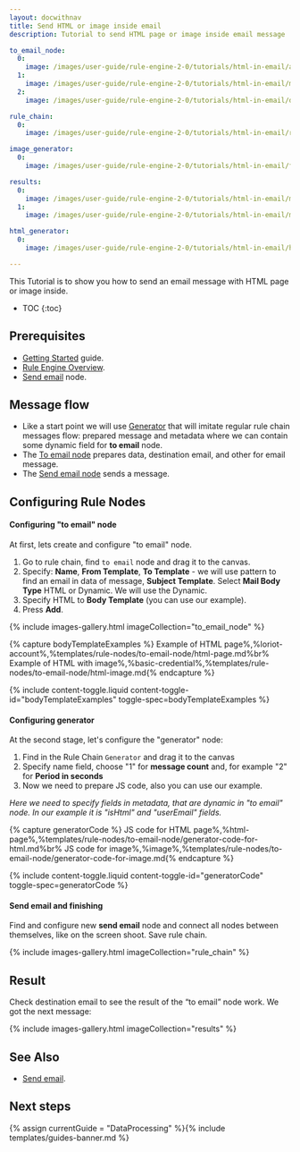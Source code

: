 ```yaml
---
layout: docwithnav
title: Send HTML or image inside email
description: Tutorial to send HTML page or image inside email message

to_email_node:
  0:
    image: /images/user-guide/rule-engine-2-0/tutorials/html-in-email/add_rule_node_to_email.png
  1:
    image: /images/user-guide/rule-engine-2-0/tutorials/html-in-email/mail_body_type.png
  2:
    image: /images/user-guide/rule-engine-2-0/tutorials/html-in-email/dynamic_body_template.png

rule_chain:
  0:
    image: /images/user-guide/rule-engine-2-0/tutorials/html-in-email/rule_chain.png

image_generator:
  0:
    image: /images/user-guide/rule-engine-2-0/tutorials/html-in-email/function_generate_image_to_email.png

results:
  0:
    image: /images/user-guide/rule-engine-2-0/tutorials/html-in-email/message_from_tb_html.png
  1:
    image: /images/user-guide/rule-engine-2-0/tutorials/html-in-email/message_from_tb_image.png

html_generator:
  0:
    image: /images/user-guide/rule-engine-2-0/tutorials/html-in-email/html_to_email_generator.png

---
```


This Tutorial is to show you how to send an email message with HTML page or image inside.

* TOC
{:toc}

## Prerequisites

* [Getting Started](/docs/getting-started-guides/helloworld/) guide.
* [Rule Engine Overview](/docs/user-guide/rule-engine-2-0/overview/).
* [Send email](/docs/user-guide/rule-engine-2-0/external-nodes/#send-email-node) node.


## Message flow
- Like a start point we will use [Generator](/docs/user-guide/rule-engine-2-0/action-nodes/#generator-node) that will imitate regular rule chain messages flow: prepared message and metadata
  where we can contain some dynamic field for **to email** node.
- The [To email node](/docs/user-guide/rule-engine-2-0/transformation-nodes/#to-email-node) prepares data, destination email, and other for email message.
- The [Send email node](/docs/user-guide/rule-engine-2-0/external-nodes/#send-email-node) sends a message.

## Configuring Rule Nodes

#### Configuring "to email" node

At first, lets create and configure "to email" node.

1. Go to rule chain, find `to email` node and drag it to the canvas.
2. Specify: **Name**, **From Template**, **To Template** - we will use pattern to find an email in data of message, **Subject Template**. Select **Mail Body Type** HTML or Dynamic. We will use the Dynamic.
3. Specify HTML to **Body Template** (you can use our example).
4. Press **Add**.

{% include images-gallery.html imageCollection="to_email_node" %}

{% capture bodyTemplateExamples %}
Example of HTML page%,%loriot-account%,%templates/rule-nodes/to-email-node/html-page.md%br%
Example of HTML with image%,%basic-credential%,%templates/rule-nodes/to-email-node/html-image.md{% endcapture %}

{% include content-toggle.liquid content-toggle-id="bodyTemplateExamples" toggle-spec=bodyTemplateExamples %}

#### Configuring generator
At the second stage, let's configure the "generator" node:
1. Find in the Rule Chain `Generator` and drag it to the canvas
2. Specify name field, choose "1" for **message count** and, for example "2" for **Period in seconds**
3. Now we need to prepare JS code, also you can use our example.

*Here we need to specify fields in metadata, that are dynamic in "to email" node. In our example it is "isHtml" and "userEmail" fields.*

{% capture generatorCode %}
JS code for HTML page%,%html-page%,%templates/rule-nodes/to-email-node/generator-code-for-html.md%br%
JS code for image%,%image%,%templates/rule-nodes/to-email-node/generator-code-for-image.md{% endcapture %}

{% include content-toggle.liquid content-toggle-id="generatorCode" toggle-spec=generatorCode %}

#### Send email and finishing
Find and configure new **send email** node and connect all nodes between themselves, like on the screen shoot.
Save rule chain.

{% include images-gallery.html imageCollection="rule_chain" %}

## Result
Check destination email to see the result of the “to email” node work. 
We got the next message:

{% include images-gallery.html imageCollection="results" %}

## See Also

- [Send email](/docs/user-guide/rule-engine-2-0/tutorials/send-email/).

## Next steps

{% assign currentGuide = "DataProcessing" %}{% include templates/guides-banner.md %}
